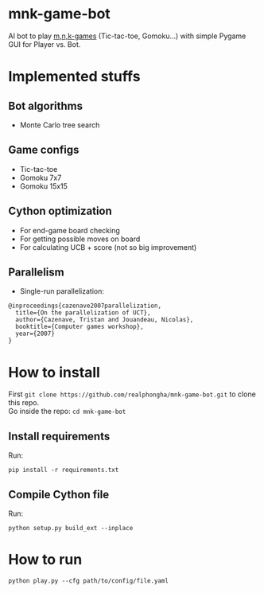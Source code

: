 # mnk-game-bot
AI bot to play [m,n,k-games](https://en.wikipedia.org/wiki/M,n,k-game) (Tic-tac-toe, Gomoku...) with simple Pygame GUI for Player vs. Bot.

# Implemented stuffs
## Bot algorithms
* Monte Carlo tree search
## Game configs
* Tic-tac-toe
* Gomoku 7x7
* Gomoku 15x15
## Cython optimization
* For end-game board checking
* For getting possible moves on board
* For calculating UCB + score (not so big improvement)
## Parallelism
* Single-run parallelization:
```
@inproceedings{cazenave2007parallelization,
  title={On the parallelization of UCT},
  author={Cazenave, Tristan and Jouandeau, Nicolas},
  booktitle={Computer games workshop},
  year={2007}
}
```

# How to install
First `git clone https://github.com/realphongha/mnk-game-bot.git` to clone this repo.  
Go inside the repo: `cd mnk-game-bot`

## Install requirements
Run:
```
pip install -r requirements.txt
```

## Compile Cython file
Run:
```
python setup.py build_ext --inplace 
```

# How to run
```
python play.py --cfg path/to/config/file.yaml
```

